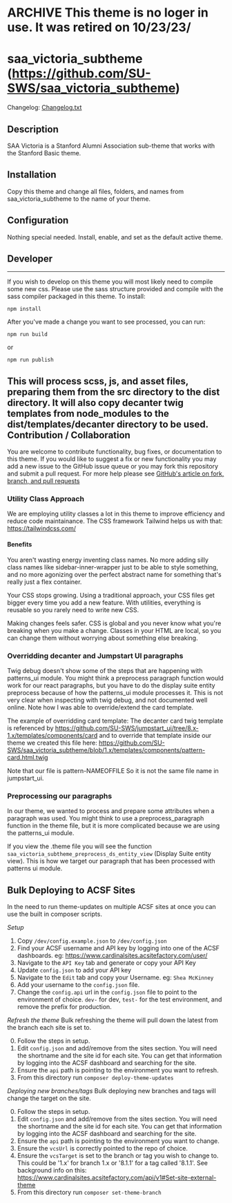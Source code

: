 # ARCHIVE This theme is no loger in use. It was retired on 10/23/23/
# saa_victoria_subtheme (https://github.com/SU-SWS/saa_victoria_subtheme)

Changelog: [Changelog.txt](CHANGELOG.txt)

## Description


SAA Victoria is a Stanford Alumni Association sub-theme that works with the Stanford Basic theme.

## Installation


Copy this theme and change all files, folders, and names from saa_victoria_subtheme to the name of your theme.


## Configuration


Nothing special needed. Install, enable, and set as the default active theme.

## Developer
---

If you wish to develop on this theme you will most likely need to compile some new css. Please use the sass structure provided and compile with the sass compiler packaged in this theme. To install:

```
npm install
```
After you've made a change you want to see processed, you can run:
```
npm run build
```
or
```
npm run publish
```
This will process scss, js, and asset files, preparing them from the src directory to the dist directory.
It will also copy decanter twig templates from node_modules to the dist/templates/decanter directory to be used.
Contribution / Collaboration
---

You are welcome to contribute functionality, bug fixes, or documentation to this theme. If you would like to suggest a fix or new functionality you may add a new issue to the GitHub issue queue or you may fork this repository and submit a pull request. For more help please see [GitHub's article on fork, branch, and pull requests](https://help.github.com/articles/using-pull-requests)

### Utility Class Approach
We are employing utility classes a lot in this theme to improve efficiency and reduce code maintainance. The CSS framework Tailwind helps us with that:
https://tailwindcss.com/

#### Benefits
You aren't wasting energy inventing class names. No more adding silly class names like sidebar-inner-wrapper just to be able to style something, and no more agonizing over the perfect abstract name for something that's really just a flex container.

Your CSS stops growing. Using a traditional approach, your CSS files get bigger every time you add a new feature. With utilities, everything is reusable so you rarely need to write new CSS.

Making changes feels safer. CSS is global and you never know what you're breaking when you make a change. Classes in your HTML are local, so you can change them without worrying about something else breaking.

### Overridding decanter and Jumpstart UI paragraphs

Twig debug doesn't show some of the steps that are happening with patterns_ui module.
You might think a preprocess paragraph function would work for our react paragraphs,
but you have to do the display suite entity preprocess because of how the patterns_ui module
processes it. This is not very clear when inspecting with twig debug, and not documented well
online. Note how I was able to override/extend the card template.

The example of overridding card template:
The decanter card twig template is referenced by
https://github.com/SU-SWS/jumpstart_ui/tree/8.x-1.x/templates/components/card
and to override that template inside our theme we created this file here:
https://github.com/SU-SWS/saa_victoria_subtheme/blob/1.x/templates/components/pattern-card.html.twig

Note that our file is pattern-NAMEOFFILE  So it is not the same file name in jumpstart_ui.

### Preprocessing our paragraphs

In our theme, we wanted to process and prepare some attributes when a paragraph was used.
You might think to use a preprocess_paragraph function in the theme file, but it is more complicated
because we are using the patterns_ui module.

If you view the .theme file you will see the function `saa_victoria_subtheme_preprocess_ds_entity_view`
(Display Suite entity view).
This is how we target our paragraph that has been processed with patterns ui module.

## Bulk Deploying to ACSF Sites

In the need to run theme-updates on multiple ACSF sites at once you can use the built in composer scripts.

*Setup*
1. Copy `/dev/config.example.json` to `/dev/config.json`
2. Find your ACSF username and API key by logging into one of the ACSF dashboards. eg: https://www.cardinalsites.acsitefactory.com/user/
3. Navigate to the `API Key` tab and generate or copy your API Key
4. Update `config.json` to add your API key
5. Navigate to the `Edit` tab and copy your Username. eg: `Shea McKinney`
6. Add your username to the `config.json` file.
7. Change the `config.api` url in the `config.json` file to point to the environment of choice. `dev-` for dev, `test-` for the test environment, and remove the prefix for production.

*Refresh the theme*
Bulk refreshing the theme will pull down the latest from the branch each site is set to.

0. Follow the steps in setup.
1. Edit `config.json` and add/remove from the sites section. You will need the shortname and the site id for each site. You can get that information by logging into the ACSF dashboard and searching for the site.
2. Ensure the `api` path is pointing to the environment you want to refresh.
3. From this directory run `composer deploy-theme-updates`

*Deploying new branches/tags*
Bulk deploying new branches and tags will change the target on the site.

0. Follow the steps in setup.
1. Edit `config.json` and add/remove from the sites section. You will need the shortname and the site id for each site. You can get that information by logging into the ACSF dashboard and searching for the site.
2. Ensure the `api` path is pointing to the environment you want to change.
3. Ensure the `vcsUrl` is correctly pointed to the repo of choice.
4. Ensure the `vcsTarget` is set to the branch or tag you wish to change to.
This could be '1.x' for branch 1.x or '8.1.1' for a tag called '8.1.1'. See background info on this: https://www.cardinalsites.acsitefactory.com/api/v1#Set-site-external-theme
5. From this directory run `composer set-theme-branch`

